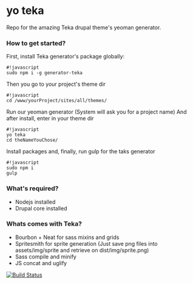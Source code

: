 # yo teka #

Repo for the amazing Teka drupal theme's yeoman generator.

### How to get started? ###


First, install Teka generator's package globally:
```
#!javascript
sudo npm i -g generator-teka
```

Then you go to your project's theme dir
```
#!javascript
cd /www/yourProject/sites/all/themes/
```

Run our yeoman generator (System will ask you for a project name)
And after install, enter in your theme dir
```
#!javascript
yo teka
cd theNameYouChose/
```


Install packages and, finally, run gulp for the taks generator
```
#!javascript
sudo npm i
gulp
```

### What's required? ###

* Nodejs installed
* Drupal core installed

### Whats comes with Teka? ###

* Bourbon + Neat for sass mixins and grids
* Spritesmith for sprite generation (Just save png files into assets/img/sprite and retrieve on dist/img/sprite.png)
* Sass compile and minify
* JS concat and uglify


[![Build Status](https://travis-ci.org/mmdadigital/generator_teka.svg?branch=master)](https://travis-ci.org/mmdadigital/generator_teka)
